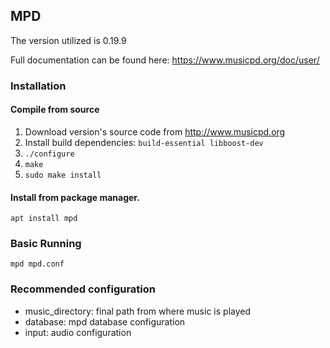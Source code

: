 ## MPD

The version utilized is 0.19.9

Full documentation can be found here: https://www.musicpd.org/doc/user/

### Installation

#### Compile from source

1. Download version's source code from http://www.musicpd.org
2. Install build dependencies: `build-essential libboost-dev`
3. `./configure`
4. `make`
5. `sudo make install`

#### Install from package manager.

```
apt install mpd
```

### Basic Running

`mpd mpd.conf`

### Recommended configuration

- music_directory: final path from where music is played
- database: mpd database configuration
- input: audio configuration